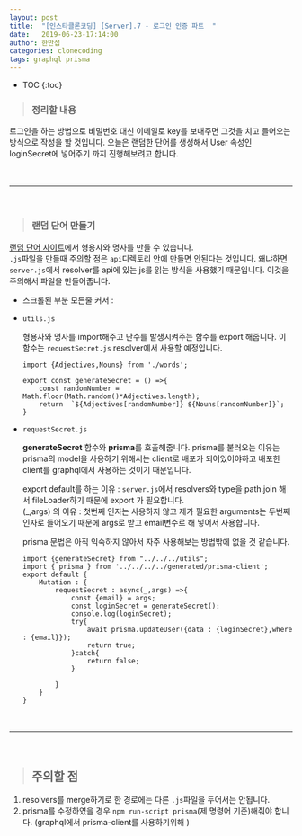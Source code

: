 ```yaml
---
layout: post
title:  "[인스타클론코딩] [Server].7 - 로그인 인증 파트  "
date:   2019-06-23-17:14:00
author: 한만섭
categories: clonecoding
tags: graphql prisma 
---
```


* TOC
{:toc}

> ### 정리할 내용 
  
  로그인을 하는 방법으로 비밀번호 대신 이메일로 key를 보내주면 그것을 치고 들어오는 방식으로 작성을 할 것입니다. 오늘은 랜덤한 단어를 생성해서 User
  속성인 loginSecret에 넣어주기 까지 진행해보려고 합니다.  
  
　  
   
***

　  

> ### 랜덤 단어 만들기 

  [랜덤 단어 사이트](https://www.thewordfinder.com/random-word-generator/)에서 형용사와 명사를 만들 수 있습니다.  
  `.js`파일을 만들때 주의할 점은 `api`디렉토리 안에 만들면 안된다는 것입니다. 왜냐하면 `server.js`에서 resolver를 api에 있는 js를 읽는 방식을 
  사용했기 때문입니다. 이것을 주의해서 파일을 만들어줍니다.  
  
  * 스크롤된 부분 모든줄 커서 : 
  
  
  * `utils.js`
    
    형용사와 명사를 import해주고 난수를 발생시켜주는 함수를 export 해줍니다. 이 함수는 `requestSecret.js` resolver에서 사용할 예정입니다.  
    
    ```
    import {Adjectives,Nouns} from './words';

    export const generateSecret = () =>{
        const randomNumber = Math.floor(Math.random()*Adjectives.length);
        return  `${Adjectives[randomNumber]} ${Nouns[randomNumber]}`; 
    }
    ```
    
  * `requestSecret.js`
    
    **generateSecret** 함수와 **prisma**를 호출해줍니다. prisma를 불러오는 이유는 prisma의 model을 사용하기 위해서는 client로 배포가 되어있어야하고
    배포한 client를 graphql에서 사용하는 것이기 때문입니다.  
    
    export default를 하는 이유 : `server.js`에서 resolvers와 type을 path.join 해서 fileLoader하기 때문에 export 가 필요합니다.  
    (_,args) 의 이유 : 첫번째 인자는 사용하지 않고 제가 필요한 arguments는 두번째 인자로 들어오기 때문에 args로 받고 email변수로 해 넣어서 사용합니다.   
    
    prisma 문법은 아직 익숙하지 않아서 자주 사용해보는 방법밖에 없을 것 같습니다.  
    
    ```
    import {generateSecret} from "../../../utils";
    import { prisma } from '../../../../generated/prisma-client';
    export default {
        Mutation : {
            requestSecret : async(_,args) =>{
                const {email} = args;
                const loginSecret = generateSecret();
                console.log(loginSecret);
                try{
                    await prisma.updateUser({data : {loginSecret},where : {email}});
                    return true;
                }catch{
                    return false;
                }

            }
        }
    }
    ```
　  
 
 ***
 
 　  
    
> ## 주의할 점 

  1. resolvers를 merge하기로 한 경로에는 다른 `.js`파일을 두어서는 안됩니다.  
  2. prisma를 수정하였을 경우 `npm run-script prisma`(제 명령어 기준)해줘야 합니다. (graphql에서 prisma-client를 사용하기위해 )
  
  
  
  
